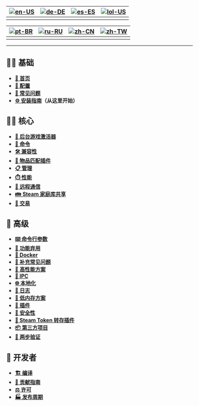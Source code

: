 | [![en-US](https://raw.githubusercontent.com/hjnilsson/country-flags/master/png100px/us.png)](https://github.com/JustArchiNET/ArchiSteamFarm/wiki/Home) | [![de-DE](https://raw.githubusercontent.com/hjnilsson/country-flags/master/png100px/de.png)](https://github.com/JustArchiNET/ArchiSteamFarm/wiki/Home-de-DE) | [![es-ES](https://raw.githubusercontent.com/hjnilsson/country-flags/master/png100px/es.png)](https://github.com/JustArchiNET/ArchiSteamFarm/wiki/Home-es-ES) | [![lol-US](https://raw.githubusercontent.com/JustArchiNET/ArchiSteamFarm/main/resources/lol-US.png)](https://github.com/JustArchiNET/ArchiSteamFarm/wiki/Home-lol-US) |
| ------------------------------------------------------------------------------------------------------------------------------------------------------ | ------------------------------------------------------------------------------------------------------------------------------------------------------------ | ------------------------------------------------------------------------------------------------------------------------------------------------------------ | --------------------------------------------------------------------------------------------------------------------------------------------------------------------- |
|                                                                                                                                                        |                                                                                                                                                              |                                                                                                                                                              |                                                                                                                                                                       |

| [![pt-BR](https://raw.githubusercontent.com/hjnilsson/country-flags/master/png100px/br.png)](https://github.com/JustArchiNET/ArchiSteamFarm/wiki/Home-pt-BR) | [![ru-RU](https://raw.githubusercontent.com/hjnilsson/country-flags/master/png100px/ru.png)](https://github.com/JustArchiNET/ArchiSteamFarm/wiki/Home-ru-RU) | [![zh-CN](https://raw.githubusercontent.com/hjnilsson/country-flags/master/png100px/cn.png)](https://github.com/JustArchiNET/ArchiSteamFarm/wiki/Home-zh-CN) | [![zh-TW](https://raw.githubusercontent.com/hjnilsson/country-flags/master/png100px/tw.png)](https://github.com/JustArchiNET/ArchiSteamFarm/wiki/Home-zh-TW) |
| ------------------------------------------------------------------------------------------------------------------------------------------------------------ | ------------------------------------------------------------------------------------------------------------------------------------------------------------ | ------------------------------------------------------------------------------------------------------------------------------------------------------------ | ------------------------------------------------------------------------------------------------------------------------------------------------------------ |
|                                                                                                                                                              |                                                                                                                                                              |                                                                                                                                                              |                                                                                                                                                              |

***

## 👨‍🏫 基础

* **[🏡 首页](https://github.com/JustArchiNET/ArchiSteamFarm/wiki/Home-zh-CN)**
* **[🔧 配置](https://github.com/JustArchiNET/ArchiSteamFarm/wiki/Configuration-zh-CN)**
* **[💬 常见问题](https://github.com/JustArchiNET/ArchiSteamFarm/wiki/FAQ-zh-CN)**
* **[⚙️ 安装指南](https://github.com/JustArchiNET/ArchiSteamFarm/wiki/Setting-up-zh-CN)**&#8203;**（从这里开始）**


## 👨‍🎓️ 核心

* **[👥 后台游戏激活器](https://github.com/JustArchiNET/ArchiSteamFarm/wiki/Background-games-redeemer-zh-CN)**
* **[📢 命令](https://github.com/JustArchiNET/ArchiSteamFarm/wiki/Commands-zh-CN)**
* **[🛠️ 兼容性](https://github.com/JustArchiNET/ArchiSteamFarm/wiki/Compatibility-zh-CN)**
* **[🧩 物品匹配插件](https://github.com/JustArchiNET/ArchiSteamFarm/wiki/ItemsMatcherPlugin-zh-CN)**
* **[📋 管理](https://github.com/JustArchiNET/ArchiSteamFarm/wiki/Management-zh-CN)**
* **[⏱️ 性能](https://github.com/JustArchiNET/ArchiSteamFarm/wiki/Performance-zh-CN)**
* **[📡 远程通信](https://github.com/JustArchiNET/ArchiSteamFarm/wiki/Remote-communication-zh-CN)**
* **[👪 Steam 家庭库共享](https://github.com/JustArchiNET/ArchiSteamFarm/wiki/Steam-Family-Sharing-zh-CN)**
* **[🔄 交易](https://github.com/JustArchiNET/ArchiSteamFarm/wiki/Trading-zh-CN)**


## 🧙 高级

* **[⌨️ 命令行参数](https://github.com/JustArchiNET/ArchiSteamFarm/wiki/Command-line-arguments-zh-CN)**
* **[🚧 功能弃用](https://github.com/JustArchiNET/ArchiSteamFarm/wiki/Deprecation-zh-CN)**
* **[🐳 Docker](https://github.com/JustArchiNET/ArchiSteamFarm/wiki/Docker-zh-CN)**
* **[🤔 补充常见问题](https://github.com/JustArchiNET/ArchiSteamFarm/wiki/Extended-FAQ-zh-CN)**
* **[🚀 高性能方案](https://github.com/JustArchiNET/ArchiSteamFarm/wiki/High-performance-setup-zh-CN)**
* **[🔗 IPC](https://github.com/JustArchiNET/ArchiSteamFarm/wiki/IPC-zh-CN)**
* **[🌐 本地化](https://github.com/JustArchiNET/ArchiSteamFarm/wiki/Localization-zh-CN)**
* **[📝 日志](https://github.com/JustArchiNET/ArchiSteamFarm/wiki/Logging-zh-CN)**
* **[💾 低内存方案](https://github.com/JustArchiNET/ArchiSteamFarm/wiki/Low-memory-setup-zh-CN)**
* **[🔌 插件](https://github.com/JustArchiNET/ArchiSteamFarm/wiki/Plugins-zh-CN)**
* **[🔐 安全性](https://github.com/JustArchiNET/ArchiSteamFarm/wiki/Security-zh-CN)**
* **[🧩 Steam Token 转存插件](https://github.com/JustArchiNET/ArchiSteamFarm/wiki/SteamTokenDumperPlugin-zh-CN)**
* **[📦 第三方项目](https://github.com/JustArchiNET/ArchiSteamFarm/wiki/Third-party-zh-CN)**
* **[📵 两步验证](https://github.com/JustArchiNET/ArchiSteamFarm/wiki/Two-factor-authentication-zh-CN)**


## 👷 开发者

* **[🏗️ 编译](https://github.com/JustArchiNET/ArchiSteamFarm/wiki/Compilation-zh-CN)**
* **[🤝 贡献指南](https://github.com/JustArchiNET/ArchiSteamFarm/blob/main/.github/CONTRIBUTING.md)**
* **[⚖️ 许可](https://github.com/JustArchiNET/ArchiSteamFarm/wiki/License-zh-CN)**
* **[🏭 发布周期](https://github.com/JustArchiNET/ArchiSteamFarm/wiki/Release-cycle-zh-CN)**